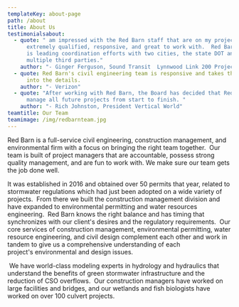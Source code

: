 ```yaml
---
templateKey: about-page
path: /about
title: About Us
testimonialsabout:
  - quote: " am impressed with the Red Barn staff that are on my project.  They are
      extremely qualified, responsive, and great to work with.  Red Barn staff
      is leading coordination efforts with two cities, the state DOT and
      multiple third parties."
    author: "- Ginger Ferguson, Sound Transit  Lynnwood Link 200 Project Manager"
  - quote: Red Barn's civil engineering team is responsive and takes the time to get
      into the details.
    author: "- Verizon"
  - quote: "After working with Red Barn, the Board has decided that Red Barn should
      manage all future projects from start to finish. "
    author: "- Rich Johnston, President Vertical World"
teamtitle: Our Team
teamimage: /img/redbarnteam.jpg
---
```

Red Barn is a full-service civil engineering, construction management, and environmental firm with a focus on bringing the right team together.  Our team is built of project managers that are accountable, possess strong quality management, and are fun to work with. We make sure our team gets the job done well.

​It was established in 2016 and obtained over 50 permits that year, related to stormwater regulations which had just been adopted on a wide variety of projects.  From there we built the construction management division and have expanded to environmental permitting and water resources engineering.  Red Barn knows the right balance and has timing that synchronizes with our client's desires and the regulatory requirements.  Our core services of construction management, environmental permitting, water resource engineering, and civil design complement each other and work in tandem to give us a comprehensive understanding of each project's environmental and design issues.  

 We have world-class modeling experts in hydrology and hydraulics that understand the benefits of green stormwater infrastructure and the reduction of CSO overflows.  Our construction managers have worked on large facilities and bridges, and our wetlands and fish biologists have worked on over 100 culvert projects.